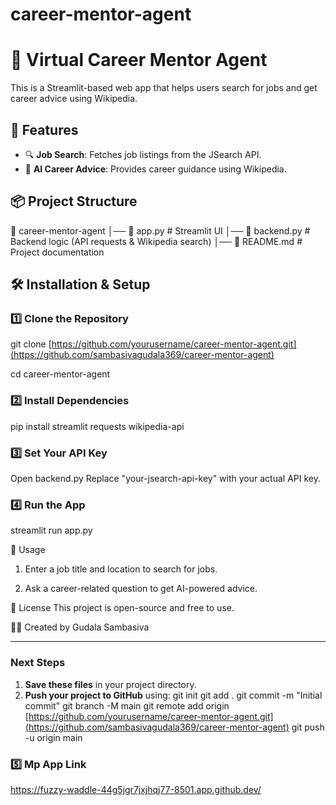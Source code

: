 # career-mentor-agent

# 💼 Virtual Career Mentor Agent

This is a Streamlit-based web app that helps users search for jobs and get career advice using Wikipedia.

## 🚀 Features
- 🔍 **Job Search**: Fetches job listings from the JSearch API.
- 🤖 **AI Career Advice**: Provides career guidance using Wikipedia.

## 📦 Project Structure
📁 career-mentor-agent │── 📄 app.py # Streamlit UI │── 📄 backend.py # Backend logic (API requests & Wikipedia search) │── 📄 README.md # Project documentation


## 🛠️ Installation & Setup
### 1️⃣ Clone the Repository
git clone [https://github.com/yourusername/career-mentor-agent.git](https://github.com/sambasivagudala369/career-mentor-agent)

cd career-mentor-agent

### 2️⃣ Install Dependencies
pip install streamlit requests wikipedia-api

### 3️⃣ Set Your API Key
Open backend.py
Replace "your-jsearch-api-key" with your actual API key.

### 4️⃣ Run the App
streamlit run app.py

🎯 Usage
1. Enter a job title and location to search for jobs.

2. Ask a career-related question to get AI-powered advice.

📜 License
This project is open-source and free to use.

👨‍💻 Created by Gudala Sambasiva


---

### **Next Steps**
1. **Save these files** in your project directory.
2. **Push your project to GitHub** using:
   git init
   git add .
   git commit -m "Initial commit"
   git branch -M main
   git remote add origin [https://github.com/yourusername/career-mentor-agent.git](https://github.com/sambasivagudala369/career-mentor-agent)
   git push -u origin main

### 5️⃣ Mp App Link
https://fuzzy-waddle-44g5jgr7jxjhqj77-8501.app.github.dev/

